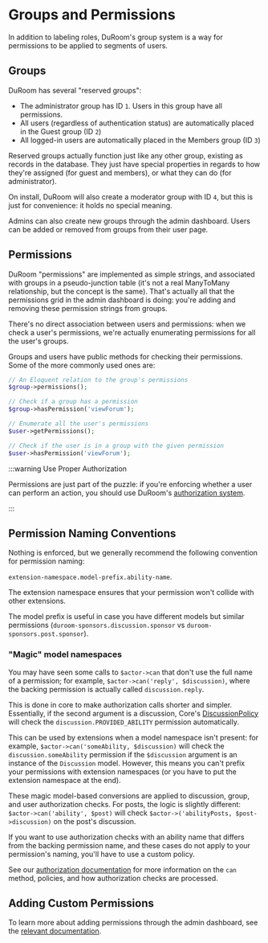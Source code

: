 # Groups and Permissions

In addition to labeling roles, DuRoom's group system is a way for permissions to be applied to segments of users.

## Groups

DuRoom has several "reserved groups":

- The administrator group has ID `1`. Users in this group have all permissions.
- All users (regardless of authentication status) are automatically placed in the Guest group (ID `2`)
- All logged-in users are automatically placed in the Members group (ID `3`)

Reserved groups actually function just like any other group, existing as records in the database. They just have special properties in regards to how they're assigned (for guest and members), or what they can do (for administrator).

On install, DuRoom will also create a moderator group with ID `4`, but this is just for convenience: it holds no special meaning.

Admins can also create new groups through the admin dashboard. Users can be added or removed from groups from their user page.

## Permissions

DuRoom "permissions" are implemented as simple strings, and associated with groups in a pseudo-junction table (it's not a real ManyToMany relationship, but the concept is the same).
That's actually all that the permissions grid in the admin dashboard is doing: you're adding and removing these permission strings from groups.

There's no direct association between users and permissions: when we check a user's permissions, we're actually enumerating permissions for all the user's groups.

Groups and users have public methods for checking their permissions. Some of the more commonly used ones are:

```php
// An Eloquent relation to the group's permissions
$group->permissions();

// Check if a group has a permission
$group->hasPermission('viewForum');

// Enumerate all the user's permissions
$user->getPermissions();

// Check if the user is in a group with the given permission
$user->hasPermission('viewForum');
```

:::warning Use Proper Authorization

Permissions are just part of the puzzle: if you're enforcing whether a user can perform an action, you should use DuRoom's [authorization system](authorization.md).

:::

## Permission Naming Conventions

Nothing is enforced, but we generally recommend the following convention for permission naming:

`extension-namespace.model-prefix.ability-name`.

The extension namespace ensures that your permission won't collide with other extensions.

The model prefix is useful in case you have different models but similar permissions (`duroom-sponsors.discussion.sponsor` vs `duroom-sponsors.post.sponsor`).

### "Magic" model namespaces

You may have seen some calls to `$actor->can` that don't use the full name of a permission; for example, `$actor->can('reply', $discussion)`, where the backing permission is actually called `discussion.reply`.

This is done in core to make authorization calls shorter and simpler. Essentially, if the second argument is a discussion, Core's [DiscussionPolicy](https://github.com/DuRoom/framework/blob/4ecd9a9b2ff0e9ba42bb158f3f83bb3ddfc10853/framework/core/src/Discussion/Access/DiscussionPolicy.php#L39-L44) will check the `discussion.PROVIDED_ABILITY` permission automatically.

This can be used by extensions when a model namespace isn't present: for example, `$actor->can('someAbility, $discussion)` will check the `discussion.someAbility` permission if the `$discussion` argument is an instance of the `Discussion` model. However, this means you can't prefix your permissions with extension namespaces (or you have to put the extension namespace at the end).

These magic model-based conversions are applied to discussion, group, and user authorization checks. For posts, the logic is slightly different: `$actor->can('ability', $post)` will check `$actor->('abilityPosts, $post->discussion)` on the post's discussion.

If you want to use authorization checks with an ability name that differs from the backing permission name, and these cases do not apply to your permission's naming, you'll have to use a custom policy.

See our [authorization documentation](authorization.md) for more information on the `can` method, policies, and how authorization checks are processed.

## Adding Custom Permissions

To learn more about adding permissions through the admin dashboard, see the [relevant documentation](admin.md).
